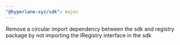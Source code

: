 ```yaml
---
"@hyperlane-xyz/sdk": major
---
```


Remove a circular import dependency between the sdk and registry package by not importing the IRegistry interface in the sdk

